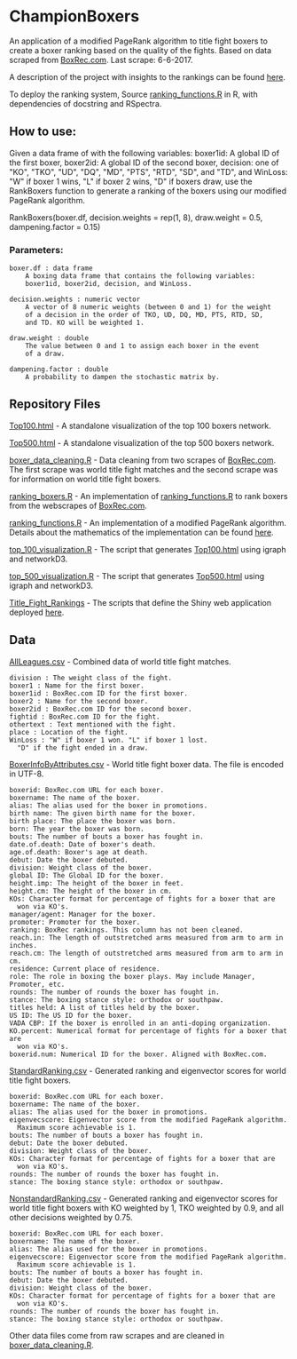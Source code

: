 # ChampionBoxers
An application of a modified PageRank algorithm to title fight boxers to create a boxer ranking based on the quality of the fights. Based on data scraped from <a href="http://boxrec.com">BoxRec.com</a>. 
Last scrape: 6-6-2017.

A description of the project with insights to the rankings can be found <a href="https://www.dplessas.com/new-blog/2017/6/19/a-search-for-champion-boxers">here</a>.

To deploy the ranking system, Source <a href="https://github.com/LocalSymmetry/ChampionBoxers/blob/master/ranking_functions.R">ranking_functions.R</a> in R, with dependencies of docstring and RSpectra.

## How to use:
Given a data frame of with the following variables:
boxer1id: A global ID of the first boxer,
boxer2id: A global ID of the second boxer,
decision: one of "KO", "TKO", "UD", "DQ", "MD", "PTS", "RTD", "SD", and "TD", and
WinLoss: "W" if boxer 1 wins, "L" if boxer 2 wins, "D" if boxers draw,
use the RankBoxers function to generate a ranking of the boxers using our modified PageRank algorithm.

  RankBoxers(boxer.df, decision.weights = rep(1, 8), draw.weight = 0.5, dampening.factor = 0.15)
  
### Parameters:
    boxer.df : data frame
        A boxing data frame that contains the following variables: 
        boxer1id, boxer2id, decision, and WinLoss.  

    decision.weights : numeric vector
        A vector of 8 numeric weights (between 0 and 1) for the weight 
        of a decision in the order of TKO, UD, DQ, MD, PTS, RTD, SD, 
        and TD. KO will be weighted 1.
  
    draw.weight : double
        The value between 0 and 1 to assign each boxer in the event 
        of a draw. 
 
    dampening.factor : double
        A probability to dampen the stochastic matrix by.

## Repository Files
<a href="https://github.com/LocalSymmetry/ChampionBoxers/blob/master/Top100.html">Top100.html</a> - A standalone visualization of the top 100 boxers network.

<a href="https://github.com/LocalSymmetry/ChampionBoxers/blob/master/Top500.html">Top500.html</a> - A standalone visualization of the top 500 boxers network.

<a href="https://github.com/LocalSymmetry/ChampionBoxers/blob/master/boxer_data_cleaning.R">boxer_data_cleaning.R</a> - Data cleaning from two scrapes of <a href="http://boxrec.com">BoxRec.com</a>. The first scrape was world title fight matches and the second scrape was for information on world title fight boxers.

<a href="https://github.com/LocalSymmetry/ChampionBoxers/blob/master/ranking_boxers.R">ranking_boxers.R</a> - An implementation of <a href="https://github.com/LocalSymmetry/ChampionBoxers/blob/master/ranking_functions.R">ranking_functions.R</a> to rank boxers from the webscrapes of <a href="http://boxrec.com">BoxRec.com</a>.

<a href="https://github.com/LocalSymmetry/ChampionBoxers/blob/master/ranking_functions.R">ranking_functions.R</a> - An implementation of a modified PageRank algorithm. Details about the mathematics of the implementation can be found <a href="https://static1.squarespace.com/static/58d69dfd3a041137d451c1c4/t/59482e8817bffc5f6f5a9eb3/1497902728760/ChampBoxersPreprint.pdf">here</a>.

<a href="https://github.com/LocalSymmetry/ChampionBoxers/blob/master/top_100_visualization.R">top_100_visualization.R</a> - The script that generates <a href="https://github.com/LocalSymmetry/ChampionBoxers/blob/master/Top100.html">Top100.html</a> using igraph and networkD3.

<a href="https://github.com/LocalSymmetry/ChampionBoxers/blob/master/top_500_visualization.R">top_500_visualization.R</a> - The script that generates <a href="https://github.com/LocalSymmetry/ChampionBoxers/blob/master/Top500.html">Top500.html</a> using igraph and networkD3.

<a href="https://github.com/LocalSymmetry/ChampionBoxers/tree/master/Title_Fight_Rankings">Title_Fight_Rankings</a> - The scripts that define the Shiny web application deployed <a href="https://localsymmetry.shinyapps.io/title_fight_rankings/">here</a>.

## Data
<a href="https://github.com/LocalSymmetry/ChampionBoxers/blob/master/Data/AllLeagues.csv">AllLeagues.csv</a> - Combined data of world title fight matches.

    division : The weight class of the fight.
    boxer1 : Name for the first boxer.
    boxer1id : BoxRec.com ID for the first boxer.
    boxer2 : Name for the second boxer.
    boxer2id : BoxRec.com ID for the second boxer.
    fightid : BoxRec.com ID for the fight.
    othertext : Text mentioned with the fight.
    place : Location of the fight.
    WinLoss : "W" if boxer 1 won. "L" if boxer 1 lost. 
      "D" if the fight ended in a draw.


<a href="https://github.com/LocalSymmetry/ChampionBoxers/blob/master/Data/BoxerInfoByAttributes.csv">BoxerInfoByAttributes.csv</a> - World title fight boxer data. The file is encoded in UTF-8.

    boxerid: BoxRec.com URL for each boxer.
    boxername: The name of the boxer.
    alias: The alias used for the boxer in promotions.
    birth name: The given birth name for the boxer.
    birth place: The place the boxer was born.
    born: The year the boxer was born.
    bouts: The number of bouts a boxer has fought in.
    date.of.death: Date of boxer's death.
    age.of.death: Boxer's age at death.
    debut: Date the boxer debuted.
    division: Weight class of the boxer.
    global ID: The Global ID for the boxer.
    height.imp: The height of the boxer in feet.
    height.cm: The height of the boxer in cm.
    KOs: Character format for percentage of fights for a boxer that are 
      won via KO's.
    manager/agent: Manager for the boxer.
    promoter: Promoter for the boxer.
    ranking: BoxRec rankings. This column has not been cleaned.
    reach.in: The length of outstretched arms measured from arm to arm in inches.
    reach.cm: The length of outstretched arms measured from arm to arm in cm.
    residence: Current place of residence.
    role: The role in boxing the boxer plays. May include Manager, Promoter, etc.
    rounds: The number of rounds the boxer has fought in.
    stance: The boxing stance style: orthodox or southpaw.
    titles held: A list of titles held by the boxer.
    US ID: The US ID for the boxer.
    VADA CBP: If the boxer is enrolled in an anti-doping organization.
    KO.percent: Numerical format for percentage of fights for a boxer that are 
      won via KO's.
    boxerid.num: Numerical ID for the boxer. Aligned with BoxRec.com.
 
 
<a href="https://github.com/LocalSymmetry/ChampionBoxers/blob/master/Data/StandardRanking.csv">StandardRanking.csv</a> - Generated ranking and eigenvector scores for world title fight boxers.

    boxerid: BoxRec.com URL for each boxer.
    boxername: The name of the boxer.
    alias: The alias used for the boxer in promotions.
    eigenvecscore: Eigenvector score from the modified PageRank algorithm.
      Maximum score achievable is 1.
    bouts: The number of bouts a boxer has fought in.
    debut: Date the boxer debuted.
    division: Weight class of the boxer.
    KOs: Character format for percentage of fights for a boxer that are 
      won via KO's.
    rounds: The number of rounds the boxer has fought in.
    stance: The boxing stance style: orthodox or southpaw.


<a href="https://github.com/LocalSymmetry/ChampionBoxers/blob/master/Data/NonstandardRanking.csv">NonstandardRanking.csv</a> - Generated ranking and eigenvector scores for world title fight boxers with KO weighted by 1, TKO weighted by 0.9, and all other decisions weighted by 0.75.

    boxerid: BoxRec.com URL for each boxer.
    boxername: The name of the boxer.
    alias: The alias used for the boxer in promotions.
    eigenvecscore: Eigenvector score from the modified PageRank algorithm.
      Maximum score achievable is 1.
    bouts: The number of bouts a boxer has fought in.
    debut: Date the boxer debuted.
    division: Weight class of the boxer.
    KOs: Character format for percentage of fights for a boxer that are 
      won via KO's.
    rounds: The number of rounds the boxer has fought in.
    stance: The boxing stance style: orthodox or southpaw.

Other data files come from raw scrapes and are cleaned in <a href="https://github.com/LocalSymmetry/ChampionBoxers/blob/master/boxer_data_cleaning.R">boxer_data_cleaning.R</a>.
